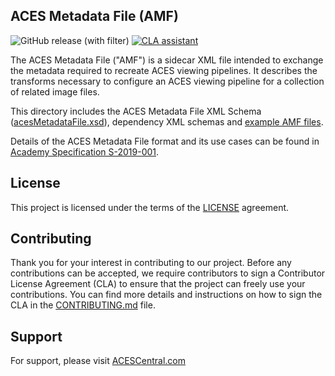 ## ACES Metadata File (AMF) ##

![GitHub release (with filter)](https://img.shields.io/github/v/release/ampas/aces-amf) [![CLA assistant](https://cla-assistant.io/readme/badge/ampas/aces-amf)](https://cla-assistant.io/ampas/aces-amf)

The ACES Metadata File ("AMF") is a sidecar XML file intended to exchange the metadata required to recreate ACES viewing pipelines. It describes the transforms necessary to configure an ACES viewing pipeline for a collection of related image files.

This directory includes the ACES Metadata File XML Schema ([acesMetadataFile.xsd](./schema/acesMetadataFile.xsd)), dependency XML schemas and [example AMF files](./examples/).

Details of the ACES Metadata File format and its use cases can be found in [Academy Specification S-2019-001](https://aces.mp/S-2019-001).

## License ##
This project is licensed under the terms of the [LICENSE](./LICENSE.md) agreement.

## Contributing ##
Thank you for your interest in contributing to our project. Before any contributions can be accepted, we require contributors to sign a Contributor License Agreement (CLA) to ensure that the project can freely use your contributions. You can find more details and instructions on how to sign the CLA in the [CONTRIBUTING.md](./CONTRIBUTING.md) file.

## Support ## 
For support, please visit [ACESCentral.com](https://acescentral.com)